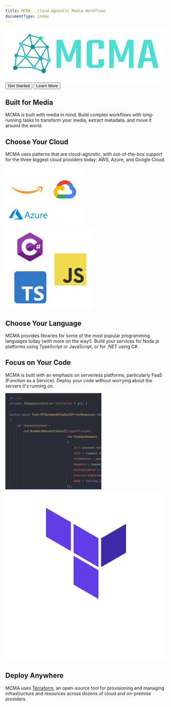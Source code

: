 ```yaml
---
title: MCMA - Cloud-Agnostic Media Workflows
documentType: index
---
```

<main>
  <div class="hero">
    <div class="hero-background"></div>
    <div class="hero-overlay">
      <img class="hero-logo" src="images/mcma_logo_large.png">
      <div class="hero-actions">
        <button type="button" class="btn btn-primary">Get Started</button>
        <button type="button" class="btn btn-secondary">Learn More</button>
      </div>
    </div>
  </div>
  <div class="summary-bullets">
    <div class="summary-bullet media-workflows">
      <i class="glyphicon glyphicon-film"></i>
      <section class="right">
        <h2>Built for Media</h2>
        <p>MCMA is built with media in mind. Build complex workflows with long-running tasks to transform your media, extract metadata, and move it around the world.</p>
      </section>
    </div>
    <div class="summary-bullet cloud-agnostic">
      <section class="left">
        <h2>Choose Your Cloud</h2>
        <p>MCMA uses patterns that are cloud-agnostic, with out-of-the-box support for the three biggest cloud providers today: AWS, Azure, and Google Cloud.</p>
      </section>
      <img src="images/cloud-providers/all.png"/>
    </div>
    <div class="summary-bullet multi-language">
      <img src="images/languages/all.png"/>
      <section class="right">
        <h2>Choose Your Language</h2>
        <p>MCMA provides libraries for some of the most popular programming languages today (with more on the way!). Build your services for Node.js platforms using TypeScript or JavaScript, or for .NET using C#.</p>
      </section>
    </div>
    <div class="summary-bullet serverless">
      <section class="left">
        <h2>Focus on Your Code</h2>
        <p>MCMA is built with an emphasis on serverless platforms, particularly FaaS (Function as a Service). Deploy your code without worrying about the servers it's running on.</p>
      </section>
      <img src="images/code-snippet.png"/>
    </div>
    <div class="summary-bullet terraform">
      <img src="images/terraform.png"/>
      <section class="right">
        <h2>Deploy Anywhere</h2>
        <p>MCMA uses <a href="https://terraform.io">Terraform</a>, an open-source tool for provisioning and managing infrastructure and resources across dozens of cloud and on-premise providers.</p>
      </section>
    </div>
  </div>
</main>